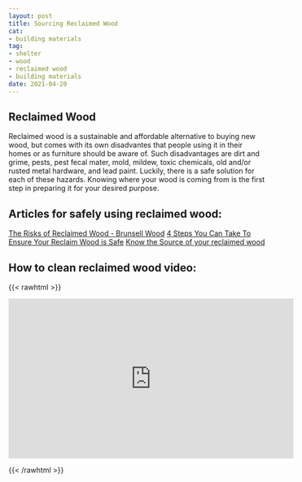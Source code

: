 ```yaml
--- 
layout: post 
title: Sourcing Reclaimed Wood
cat: 
- building materials
tag: 
- shelter 
- wood 
- reclaimed wood
- building materials
date: 2021-04-20 
--- 
```


## Reclaimed Wood
Reclaimed wood is a sustainable and affordable alternative to buying new wood, but comes with its own disadvantes that people using it in their homes or as furniture should be aware of. Such disadvantages are dirt and grime, pests, pest fecal mater, mold, mildew, toxic chemicals, old and/or rusted metal hardware, and lead paint. Luckily, there is a safe solution for each of these hazards. Knowing where your wood is coming from is the first step in preparing it for your desired purpose.

## Articles for safely using reclaimed wood:
[The Risks of Reclaimed Wood - Brunsell Wood](https://brunsell.com/blog/the-risks-of-reclaimed-wood/) 
[4 Steps You Can Take To Ensure Your Reclaim Wood is Safe](https://www.makefromwood.com/4-steps-you-can-take-to-ensure-your-reclaim-wood-is-safe/) 
[Know the Source of your reclaimed wood](https://centennialwoods.com/blog/know-the-source-of-your-reclaimed-wood/) 

## How to clean reclaimed wood video:
{{< rawhtml >}}

<iframe width="560" height="315" src="https://www.youtube.com/embed/V6iMyiesc0s?start=44" title="YouTube video player" frameborder="0" allow="accelerometer; autoplay; clipboard-write; encrypted-media; gyroscope; picture-in-picture" allowfullscreen></iframe>

{{< /rawhtml >}}
